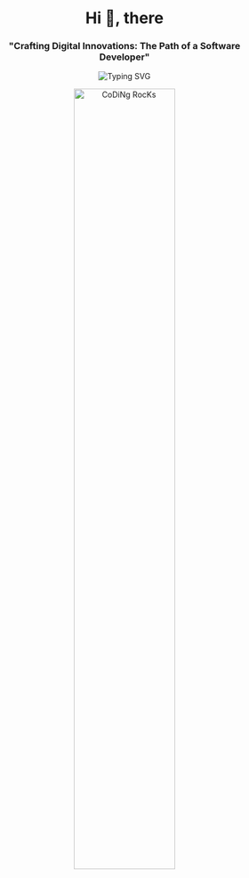 <h1 align="center">Hi 👋, there</h1>
<h3 align="center">"Crafting Digital Innovations: The Path of a Software Developer"</h3>

<p align="center">
  <img src="https://readme-typing-svg.herokuapp.com?font=Fira+Code&size=25&pause=1000&color=0C0822&background=85FF3001&center=true&vCenter=true&width=435&lines=Data+Scientist%3BData+Engineer%3BMachine+Learning+Engineer" alt="Typing SVG" />
</p>



<div align="center" width="50">
<img src="https://cdn.shopify.com/s/files/1/0528/5065/5412/files/Girl_on_Computer.gif?v=1638959634" href="https://github.com/Pratikdomadiya/" alt="CoDiNg RocKs"  width="60%"/>
</div>
